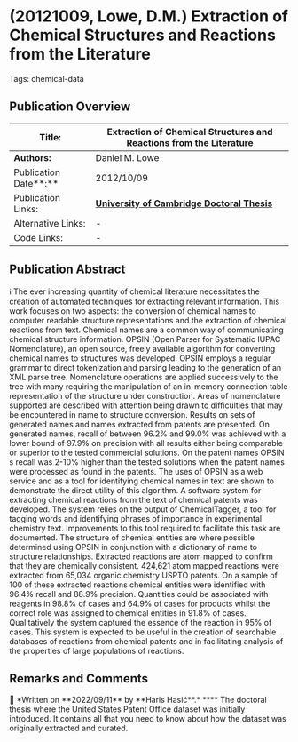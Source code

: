 # (20121009, Lowe, D.M.) Extraction of Chemical Structures and Reactions from the Literature

Tags: chemical-data

## Publication Overview

| **Title:**  | Extraction of Chemical Structures and Reactions from the Literature |
| --- | --- |
| **Authors:**  | Daniel M. Lowe |
| Publication Date**:**  | 2012/10/09 |
| Publication Links: | [**University of Cambridge Doctoral Thesis**](https://www.repository.cam.ac.uk/handle/1810/244727) |
| Alternative Links: | - |
| Code Links: | - |

## Publication Abstract

<aside>
ℹ️ The ever increasing quantity of chemical literature necessitates the creation of automated techniques for extracting relevant information. This work focuses on two aspects: the conversion of chemical names to computer readable structure representations and the extraction of chemical reactions from text. Chemical names are a common way of communicating chemical structure information. OPSIN (Open Parser for Systematic IUPAC Nomenclature), an open source, freely available algorithm for converting chemical names to structures was developed. OPSIN employs a regular grammar to direct tokenization and parsing leading to the generation of an XML parse tree. Nomenclature operations are applied successively to the tree with many requiring the manipulation of an in-memory connection table representation of the structure under construction. Areas of nomenclature supported are described with attention being drawn to difficulties that may be encountered in name to structure conversion. Results on sets of generated names and names extracted from patents are presented. On generated names, recall of between 96.2% and 99.0% was achieved with a lower bound of 97.9% on precision with all results either being comparable or superior to the tested commercial solutions. On the patent names OPSIN s recall was 2-10% higher than the tested solutions when the patent names were processed as found in the patents. The uses of OPSIN as a web service and as a tool for identifying chemical names in text are shown to demonstrate the direct utility of this algorithm. A software system for extracting chemical reactions from the text of chemical patents was developed. The system relies on the output of ChemicalTagger, a tool for tagging words and identifying phrases of importance in experimental chemistry text. Improvements to this tool required to facilitate this task are documented. The structure of chemical entities are where possible determined using OPSIN in conjunction with a dictionary of name to structure relationships. Extracted reactions are atom mapped to confirm that they are chemically consistent. 424,621 atom mapped reactions were extracted from 65,034 organic chemistry USPTO patents. On a sample of 100 of these extracted reactions chemical entities were identified with 96.4% recall and 88.9% precision. Quantities could be associated with reagents in 98.8% of cases and 64.9% of cases for products whilst the correct role was assigned to chemical entities in 91.8% of cases. Qualitatively the system captured the essence of the reaction in 95% of cases. This system is expected to be useful in the creation of searchable databases of reactions from chemical patents and in facilitating analysis of the properties of large populations of reactions.

</aside>

## Remarks and Comments

<aside>
💬 *Written on **2022/09/11** by **Haris Hasić**.*
****
The doctoral thesis where the United States Patent Office dataset was initially introduced. It contains all that you need to know about how the dataset was originally extracted and curated.

</aside>